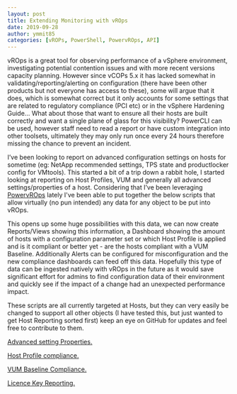 ```yaml
---
layout: post
title: Extending Monitoring with vROps
date: 2019-09-28
author: ymmit85
categories: [vROPs, PowerShell, PowervROps, API]
---
```


vROps is a great tool for observing performance of a vSphere environment, investigating potential contention issues and with more recent versions capacity planning. However since vCOPs 5.x it has lacked somewhat in validating/reporting/alerting on configuration (there have been other products but not everyone has access to these), some will argue that it does, which is somewhat correct but it only accounts for some settings that are related to regulatory compliance (PCI etc) or in the vSphere Hardening Guide... What about those that want to ensure all their hosts are built correctly and want a single plane of glass for this visibility? PowerCLI can be used, however staff need to read a report or have custom integration into other toolsets, ultimately they may only run once every 24 hours therefore missing the chance to prevent an incident.

I’ve been looking to report on advanced configuration settings on hosts for sometime (eg: NetApp recommended settings, TPS state and productlocker config for VMtools). This started a bit of a trip down a rabbit hole, I started looking at reporting on Host Profiles, VUM and generally all advanced settings/properties of a host. Considering that I’ve been leveraging [PowervROps](https://github.com/ymmit85/PowervROps) lately I've been able to put together the below scripts that allow virtually (no pun intended) any data for any object to be put into vROps.

This opens up some huge possibilities with this data, we can now create Reports/Views showing this information, a Dashboard showing the amount of hosts with a configuration parameter set or which Host Profile is applied and is it compliant or better yet - are the hosts compliant with a VUM Baseline. Additionally Alerts can be configured for misconfiguration and the new compliance dashboards can feed off this data.
Hopefully this type of data can be ingested natively with vROps in the future as it would save significant effort for admins to find configuration data of their environment and quickly see if the impact of a change had an unexpected performance impact.

These scripts are all currently targeted at Hosts, but they can very easily be changed to support all other objects (I have tested this, but just wanted to get Host Reporting sorted first) keep an eye on GitHub for updates and feel free to contribute to them.

[Advanced setting Properties.](https://github.com/ymmit85/vROps/tree/master/Advanced%20Setting%20Properties)

[Host Profile compliance.](https://github.com/ymmit85/vROps/tree/master/Host%20Profile%20Properties)

[VUM Baseline Compliance.](https://github.com/ymmit85/vROps/tree/master/VUM%20Properties)

[Licence Key Reporting.](https://github.com/ymmit85/vROps/tree/master/Licence%20Key%20Properties)
